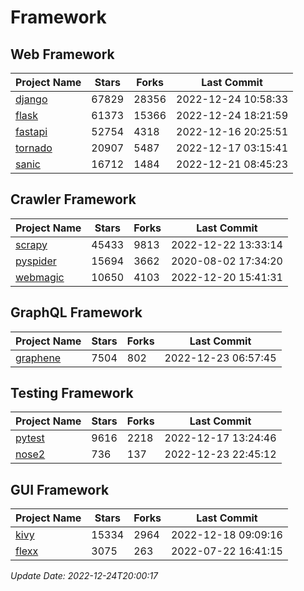 # Framework

## Web Framework
| Project Name | Stars | Forks | Last Commit |
| ------------ | ----- | ----- | ----------- |
| [django](https://github.com/django/django) | 67829 | 28356 | 2022-12-24 10:58:33 |
| [flask](https://github.com/pallets/flask) | 61373 | 15366 | 2022-12-24 18:21:59 |
| [fastapi](https://github.com/tiangolo/fastapi) | 52754 | 4318 | 2022-12-16 20:25:51 |
| [tornado](https://github.com/tornadoweb/tornado) | 20907 | 5487 | 2022-12-17 03:15:41 |
| [sanic](https://github.com/sanic-org/sanic) | 16712 | 1484 | 2022-12-21 08:45:23 |

## Crawler Framework
| Project Name | Stars | Forks | Last Commit |
| ------------ | ----- | ----- | ----------- |
| [scrapy](https://github.com/scrapy/scrapy) | 45433 | 9813 | 2022-12-22 13:33:14 |
| [pyspider](https://github.com/binux/pyspider) | 15694 | 3662 | 2020-08-02 17:34:20 |
| [webmagic](https://github.com/code4craft/webmagic) | 10650 | 4103 | 2022-12-20 15:41:31 |

## GraphQL Framework
| Project Name | Stars | Forks | Last Commit |
| ------------ | ----- | ----- | ----------- |
| [graphene](https://github.com/graphql-python/graphene) | 7504 | 802 | 2022-12-23 06:57:45 |

## Testing Framework
| Project Name | Stars | Forks | Last Commit |
| ------------ | ----- | ----- | ----------- |
| [pytest](https://github.com/pytest-dev/pytest) | 9616 | 2218 | 2022-12-17 13:24:46 |
| [nose2](https://github.com/nose-devs/nose2) | 736 | 137 | 2022-12-23 22:45:12 |

## GUI Framework
| Project Name | Stars | Forks | Last Commit |
| ------------ | ----- | ----- | ----------- |
| [kivy](https://github.com/kivy/kivy) | 15334 | 2964 | 2022-12-18 09:09:16 |
| [flexx](https://github.com/flexxui/flexx) | 3075 | 263 | 2022-07-22 16:41:15 |

*Update Date: 2022-12-24T20:00:17*